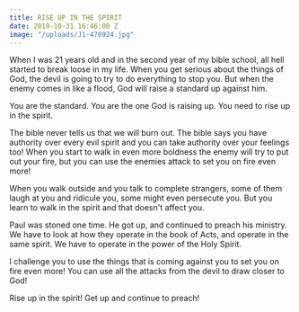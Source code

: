```yaml
---
title: RISE UP IN THE SPIRIT
date: 2019-10-31 16:46:00 Z
image: "/uploads/J1-470924.jpg"
---
```


When I was 21 years old and in the second year of my bible school, all hell started to break loose in my life. When you get serious about the things of God, the devil is going to try to do everything to stop you. But when the enemy comes in like a flood, God will raise a standard up against him.

You are the standard.
You are the one God is raising up. 
You need to rise up in the spirit.

The bible never tells us that we will burn out. The bible says you have authority over every evil spirit and you can take authority over your feelings too! When you start to walk in even more boldness the enemy will try to put out your fire, but you can use the enemies attack to set you on fire even more!

When you walk outside and you talk to complete strangers, some of them laugh at you and ridicule you, some might even persecute you. But you learn to walk in the spirit and that doesn't affect you.

Paul was stoned one time. He got up, and continued to preach his ministry. We have to look at how they operate in the book of Acts, and operate in the same spirit. We have to operate in the power of the Holy Spirit.

I challenge you to use the things that is coming against you to set you on fire even more! You can use all the attacks from the devil to draw closer to God!

Rise up in the spirit! Get up and continue to preach!